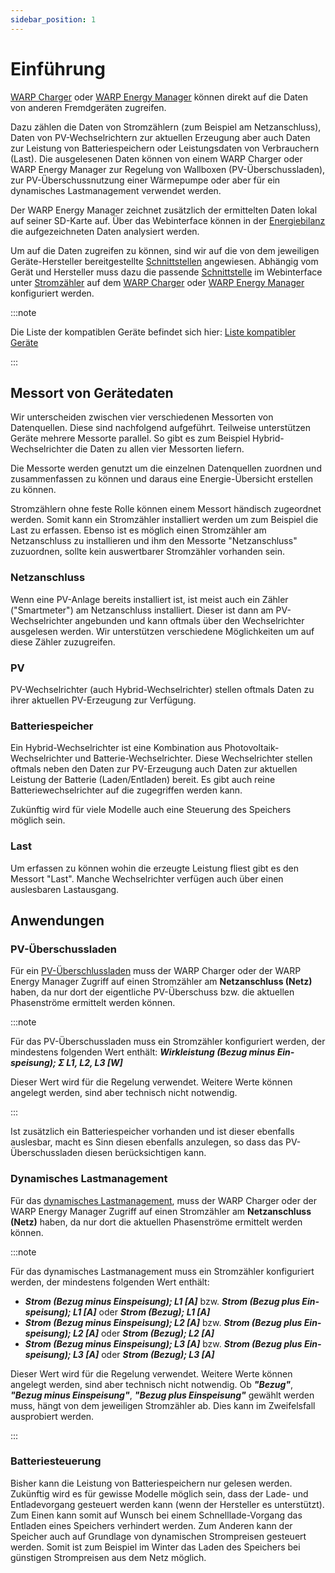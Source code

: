 ```yaml
---
sidebar_position: 1
---
```


# Einführung

[WARP Charger](/warp_charger/introduction) oder [WARP Energy Manager](/warp_energy_manager/introduction) können direkt auf die Daten von
anderen Fremdgeräten zugreifen.

Dazu zählen die Daten von Stromzählern (zum Beispiel am Netzanschluss),
Daten von PV-Wechselrichtern zur aktuellen Erzeugung
aber auch Daten zur Leistung von Batteriespeichern oder Leistungsdaten von Verbrauchern (Last). Die ausgelesenen Daten
können von einem WARP Charger oder WARP Energy Manager
zur Regelung von Wallboxen (PV-Überschussladen), zur PV-Überschussnutzung einer Wärmepumpe oder aber für ein
dynamisches Lastmanagement verwendet werden.

Der WARP Energy Manager zeichnet zusätzlich der ermittelten Daten lokal auf seiner SD-Karte auf. Über das Webinterface können in der [Energiebilanz](/webinterface/energy_manager/energy_analysis)
die aufgezeichneten Daten analysiert werden.

Um auf die Daten zugreifen zu können, sind wir auf die von dem jeweiligen Geräte-Hersteller bereitgestellte [Schnittstellen](/compatible_devices/interfaces.md) angewiesen.
Abhängig vom Gerät und Hersteller muss dazu die passende [Schnittstelle](/compatible_devices/interfaces.md) im Webinterface unter [Stromzähler](/webinterface/energy_management/energy_meters.md)
auf dem [WARP Charger](/warp_charger/introduction) oder [WARP Energy Manager](/warp_energy_manager/introduction) konfiguriert werden.

:::note

Die Liste der kompatiblen Geräte befindet sich hier: [Liste kompatibler Geräte](/docs/compatible_devices/devices)

:::



## Messort von Gerätedaten

Wir unterscheiden zwischen vier verschiedenen Messorten von Datenquellen. Diese sind nachfolgend aufgeführt.
Teilweise unterstützen Geräte mehrere Messorte parallel. So gibt es zum Beispiel Hybrid-Wechselrichter die Daten
zu allen vier Messorten liefern.

Die Messorte werden genutzt um die einzelnen Datenquellen zuordnen und zusammenfassen zu können und
daraus eine Energie-Übersicht erstellen zu können.

Stromzählern ohne feste Rolle können einem Messort händisch zugeordnet werden. Somit kann ein Stromzähler installiert werden
um zum Beispiel die Last zu erfassen. Ebenso ist es möglich einen Stromzähler am Netzanschluss zu installieren
und ihm den Messorte "Netzanschluss" zuzuordnen, sollte kein auswertbarer Stromzähler vorhanden sein.

### Netzanschluss

Wenn eine PV-Anlage bereits installiert ist, ist meist auch ein Zähler ("Smartmeter") am Netzanschluss installiert.
Dieser ist dann am PV-Wechselrichter angebunden und kann oftmals über den Wechselrichter ausgelesen werden.
Wir unterstützen verschiedene Möglichkeiten um auf diese Zähler zuzugreifen.

### PV

PV-Wechselrichter (auch Hybrid-Wechselrichter) stellen oftmals Daten zu ihrer aktuellen PV-Erzeugung zur Verfügung.

### Batteriespeicher

Ein Hybrid-Wechselrichter ist eine Kombination aus Photovoltaik-Wechselrichter und Batterie-Wechselrichter.
Diese Wechselrichter stellen oftmals neben den Daten zur PV-Erzeugung auch Daten zur aktuellen Leistung der Batterie (Laden/Entladen) bereit.
Es gibt auch reine Batteriewechselrichter auf die zugegriffen werden kann.

Zukünftig wird für viele Modelle auch eine Steuerung des Speichers möglich sein.

### Last

Um erfassen zu können wohin die erzeugte Leistung fliest gibt es den Messort "Last". Manche Wechselrichter verfügen auch über einen auslesbaren Lastausgang.

## Anwendungen
### PV-Überschussladen

Für ein [PV-Überschlussladen](/tutorials/pv_excess_charging.md) muss
der WARP Charger oder der WARP Energy Manager Zugriff auf einen
Stromzähler am **Netzanschluss (Netz)** haben, da nur dort der eigentliche
PV-Überschuss bzw. die aktuellen Phasenströme ermittelt werden können.

:::note

Für das PV-Überschussladen muss ein Stromzähler konfiguriert werden, der mindestens folgenden Wert enthält:
***Wirk­leistung (Bezug minus Ein­speisung); Σ L1, L2, L3 \[W\]***

Dieser Wert wird für die Regelung verwendet. Weitere Werte können angelegt werden, sind aber technisch nicht notwendig.

:::

Ist zusätzlich ein Batteriespeicher vorhanden und ist dieser ebenfalls auslesbar,
macht es Sinn diesen ebenfalls anzulegen, so dass das PV-Überschussladen diesen
berücksichtigen kann.

### Dynamisches Lastmanagement

Für das [dynamisches Lastmanagement](/tutorials/chargemanagement.md), muss
der WARP Charger oder der WARP Energy Manager Zugriff auf einen
Stromzähler am **Netzanschluss (Netz)** haben, da nur dort die aktuellen
Phasenströme ermittelt werden können.

:::note

Für das dynamisches Lastmanagement muss ein Stromzähler konfiguriert werden, der mindestens folgenden Wert enthält:
 * ***Strom (Bezug minus Ein­speisung); L1 \[A\]*** bzw. ***Strom (Bezug plus Ein­speisung); L1 \[A\]*** oder ***Strom (Bezug); L1 \[A\]***
 * ***Strom (Bezug minus Ein­speisung); L2 \[A\]*** bzw. ***Strom (Bezug plus Ein­speisung); L2 \[A\]*** oder ***Strom (Bezug); L2 \[A\]***
 * ***Strom (Bezug minus Ein­speisung); L3 \[A\]*** bzw. ***Strom (Bezug plus Ein­speisung); L3 \[A\]*** oder ***Strom (Bezug); L3 \[A\]***

Dieser Wert wird für die Regelung verwendet. Weitere Werte können angelegt werden, sind aber technisch nicht notwendig.
Ob ***"Bezug"***, ***"Bezug minus Einspeisung"***, ***"Bezug plus Einspeisung"*** gewählt werden muss, hängt von dem jeweiligen Stromzähler ab. Dies kann im Zweifelsfall ausprobiert werden.

:::

### Batteriesteuerung
Bisher kann die Leistung von Batteriespeichern nur gelesen werden. Zukünftig wird es für gewisse Modelle möglich sein, dass der Lade- und Entladevorgang gesteuert werden kann (wenn der Hersteller es unterstützt).
Zum Einen kann somit auf Wunsch bei einem Schnelllade-Vorgang das Entladen eines Speichers verhindert werden. Zum Anderen kann der Speicher auch auf Grundlage von dynamischen Strompreisen gesteuert werden. Somit ist zum
Beispiel im Winter das Laden des Speichers bei günstigen Strompreisen aus dem Netz möglich.

